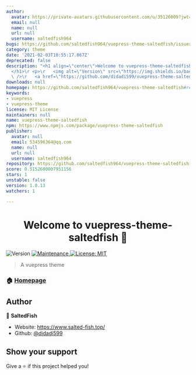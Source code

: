 ```yaml
---
author:
  avatar: https://private-avatars.githubusercontent.com/u/35126009?jwt=eyJhbGciOiJIUzI1NiIsInR5cCI6IkpXVCJ9.eyJpc3MiOiJnaXRodWIuY29tIiwiYXVkIjoicmF3LmdpdGh1YnVzZXJjb250ZW50LmNvbSIsImtleSI6ImtleTEiLCJleHAiOjE3MzQ2NzIzNjAsIm5iZiI6MTczNDY3MTE2MCwicGF0aCI6Ii91LzM1MTI2MDA5In0.-dbkUQxw0b2phruNpxXoD3glvFCyFn3ibTULnKZlCCU&v=4
  email: null
  name: null
  url: null
  username: saltedfish964
bugs: https://github.com/saltedfish964/vuepress-theme-saltedfish/issues
category: theme
date: '2021-02-03T10:55:17.867Z'
deprecated: false
description: "<h1 align=\"center\">Welcome to vuepress-theme-saltedfish \U0001F44B\
  </h1>\r <p>\r   <img alt=\"Version\" src=\"https://img.shields.io/badge/version-1.0.0-blue.svg?cacheSeconds=2592000\"\
  \ />\r   <a href=\"https://github.com/didadi599/vuepress-theme-saltedfish/graphs/commit-a"
downloads: null
homepage: https://github.com/saltedfish964/vuepress-theme-saltedfish#readme
keywords:
- vuepress
- vuepress-theme
license: MIT License
maintainers: null
name: vuepress-theme-saltedfish
npm: https://www.npmjs.com/package/vuepress-theme-saltedfish
publisher:
  avatar: null
  email: 534596364@qq.com
  name: null
  url: null
  username: saltedfish964
repository: https://github.com/saltedfish964/vuepress-theme-saltedfish
score: 0.5152600007951156
stars: 1
unstable: false
version: 1.0.13
watchers: 1

---
```


<h1 align="center">Welcome to vuepress-theme-saltedfish 👋</h1>
<p>
  <img alt="Version" src="https://img.shields.io/badge/version-1.0.0-blue.svg?cacheSeconds=2592000" />
  <a href="https://github.com/didadi599/vuepress-theme-saltedfish/graphs/commit-activity" target="_blank">
    <img alt="Maintenance" src="https://img.shields.io/badge/Maintained%3F-yes-green.svg" />
  </a>
  <a href="https://github.com/saltedfish964/vuepress-theme-saltedfish/blob/master/LICENSE" target="_blank">
    <img alt="License: MIT" src="https://img.shields.io/badge/license-MIT-yellow.svg" />
  </a>
</p>

> A vuepress theme

### 🏠 [Homepage](https://github.com/saltedfish964/vuepress-theme-saltedfish)

## Author

👤 **SaltedFish**

* Website: https://www.salted-fish.top/
* Github: [@didadi599](https://github.com/didadi599)

## Show your support

Give a ⭐️ if this project helped you!